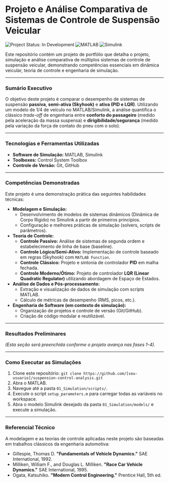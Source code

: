# Projeto e Análise Comparativa de Sistemas de Controle de Suspensão Veicular

![Project Status: In Development](https://img.shields.io/badge/status-em%20desenvolvimento-yellow)
![MATLAB](https://img.shields.io/badge/MATLAB-R2025a-blue?logo=mathworks)
![Simulink](https://img.shields.io/badge/Simulink-Control%20System-blue?logo=mathworks)

Este repositório contém um projeto de portfólio que detalha o projeto, simulação e análise comparativa de múltiplos sistemas de controle de suspensão veicular, demonstrando competências essenciais em dinâmica veicular, teoria de controle e engenharia de simulação.

---

### **Sumário Executivo**

O objetivo deste projeto é comparar o desempenho de sistemas de suspensão **passiva**, **semi-ativa (Skyhook)** e **ativa (PID e LQR)**. Utilizando um modelo de 1/4 de veículo no MATLAB/Simulink, a análise quantifica o clássico *trade-off* de engenharia entre **conforto do passageiro** (medido pela aceleração da massa suspensa) e **dirigibilidade/segurança** (medido pela variação da força de contato do pneu com o solo).

---

### **Tecnologias e Ferramentas Utilizadas**

* **Software de Simulação:** MATLAB, Simulink
* **Toolboxes:** Control System Toolbox
* **Controle de Versão:** Git, GitHub

---

### **Competências Demonstradas**

Este projeto é uma demonstração prática das seguintes habilidades técnicas:

* **Modelagem e Simulação:**
    * Desenvolvimento de modelos de sistemas dinâmicos (Dinâmica de Corpo Rígido) no Simulink a partir de primeiros princípios.
    * Configuração e melhores práticas de simulação (solvers, scripts de parâmetros).
* **Teoria de Controle:**
    * **Controle Passivo:** Análise de sistemas de segunda ordem e estabelecimento de linha de base (baseline).
    * **Controle Lógico/Semi-Ativo:** Implementação de controle baseado em regras (Skyhook) com `MATLAB Function`.
    * **Controle Clássico:** Projeto e sintonia de controlador **PID** em malha fechada.
    * **Controle Moderno/Ótimo:** Projeto de controlador **LQR (Linear Quadratic Regulator)** utilizando abordagem de Espaço de Estados.
* **Análise de Dados e Pós-processamento:**
    * Extração e visualização de dados de simulação com scripts MATLAB.
    * Cálculo de métricas de desempenho (RMS, picos, etc.).
* **Engenharia de Software (em contexto de simulação):**
    * Organização de projetos e controle de versão (Git/GitHub).
    * Criação de código modular e reutilizável.

---

### **Resultados Preliminares**

*(Esta seção será preenchida conforme o projeto avança nas fases 1-4).*

---

### **Como Executar as Simulações**

1.  Clone este repositório: `git clone https://github.com/[seu-usuario]/suspension-control-analysis.git`
2.  Abra o MATLAB.
3.  Navegue até a pasta `01_Simulation/scripts/`.
4.  Execute o script `setup_parameters.m` para carregar todas as variáveis no workspace.
5.  Abra o modelo Simulink desejado da pasta `01_Simulation/models/` e execute a simulação.

---

### **Referencial Técnico**

A modelagem e as teorias de controle aplicadas neste projeto são baseadas em trabalhos clássicos da engenharia automotiva:

* Gillespie, Thomas D. **"Fundamentals of Vehicle Dynamics."** SAE International, 1992.
* Milliken, William F., and Douglas L. Milliken. **"Race Car Vehicle Dynamics."** SAE International, 1995.
* Ogata, Katsuhiko. **"Modern Control Engineering."** Prentice Hall, 5th ed.